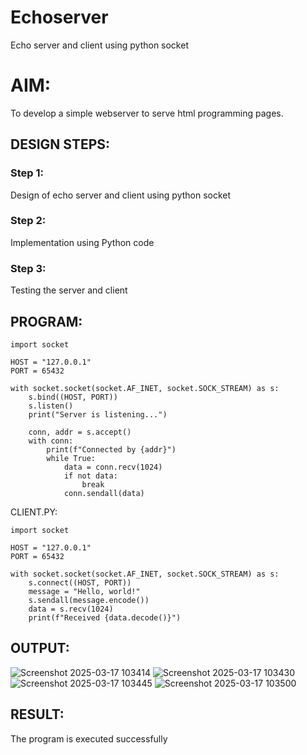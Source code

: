 # Echoserver
Echo server and client using python socket

# AIM:

To develop a simple webserver to serve html programming pages.

## DESIGN STEPS:

### Step 1:

Design of echo server and client using python socket

### Step 2:

Implementation using Python code

### Step 3:

Testing the server and client 

## PROGRAM:
~~~
import socket

HOST = "127.0.0.1"
PORT = 65432

with socket.socket(socket.AF_INET, socket.SOCK_STREAM) as s:
    s.bind((HOST, PORT))
    s.listen()
    print("Server is listening...")

    conn, addr = s.accept()
    with conn:
        print(f"Connected by {addr}")
        while True:
            data = conn.recv(1024)
            if not data:
                break
            conn.sendall(data)
~~~
CLIENT.PY:
~~~
import socket

HOST = "127.0.0.1"
PORT = 65432

with socket.socket(socket.AF_INET, socket.SOCK_STREAM) as s:
    s.connect((HOST, PORT))
    message = "Hello, world!"
    s.sendall(message.encode())
    data = s.recv(1024)
    print(f"Received {data.decode()}")
~~~

## OUTPUT:
![Screenshot 2025-03-17 103414](https://github.com/user-attachments/assets/f35836f9-0cf4-4b84-9852-b2f281d33633)
![Screenshot 2025-03-17 103430](https://github.com/user-attachments/assets/bbdbef3a-f3ce-45e6-8a89-b9cde2fb360e)
![Screenshot 2025-03-17 103445](https://github.com/user-attachments/assets/27ebc8a0-4993-48ca-ae05-cd3ae195aaeb)
![Screenshot 2025-03-17 103500](https://github.com/user-attachments/assets/1aaa77b3-3034-4630-935c-aeed74f3faf3)

## RESULT:
The program is executed successfully
